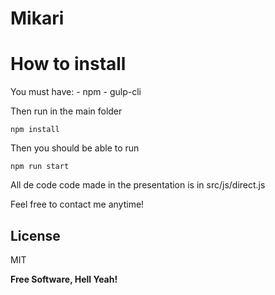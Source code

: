 

Mikari
========
# How to install
You must have:
    - npm
    - gulp-cli

Then run in the main folder
```
npm install
```

Then you should be able to run
```
npm run start
```

All de code code made in the presentation is in src/js/direct.js

Feel free to contact me anytime!

License
----

MIT


**Free Software, Hell Yeah!**

